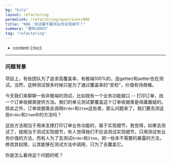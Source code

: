 ```yaml
---
bg: "kits"
layout: refactoring
permalink: /refactoring/questions/006
title: "006：测试要不要测业务实现细节？"
summary: "重构100问"
tag: "refactoring"
---
```

* content
{:toc}

---

### 问题背景

项目上，有些团队为了追求高覆盖率，有极端100%的，连getter/和setter也在测试。当然，这种测试很多时候只是为了通过覆盖率的"安检"，价值有待商榷。

今天我们来聊聊一些非极端的测试，比如我有一个业务功能接口 -- 打印订单，由一个订单收据类提供方法。我们的单元测试要覆盖这个订单收据类是毋庸置疑的。除此之外，订单收据类会调用`Order`和`Item`这些类，那么问题来了，我们要去测这些`Order`和`Item`中的方法吗？

这些方法相当于用来支撑打印订单业务功能的，属于实现细节，我觉得，如果去测试了，就相当于测试实现细节，有人觉得我们不应该测试实现细节，只用测试有业务价值的方法，而有人为了去测试`Order`和`Item`，把一些本不需要的暴露的方法，修改其权限，让其能够在测试方法中调用，只为了去覆盖它。

你是怎么看待这个问题的呢？
